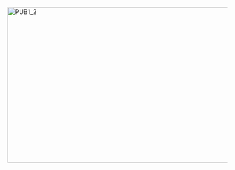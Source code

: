 <img width="941" height="356" alt="PUB1_2" src="https://github.com/user-attachments/assets/e1bbf65f-422a-4dc2-84b9-136a174c3d85" />
